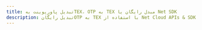 ---title: تبدیل پاورپوینت بهTEX، OTP به TEX مبدل رایگان یا Net SDKdescription: تبدیل رایگانOTP به TEX با استفاده از Net Cloud APIs & SDK. همچنین اسناد Microsoft PowerPoint را در Cloud ایجاد، ویرایش و رندر کنید.---